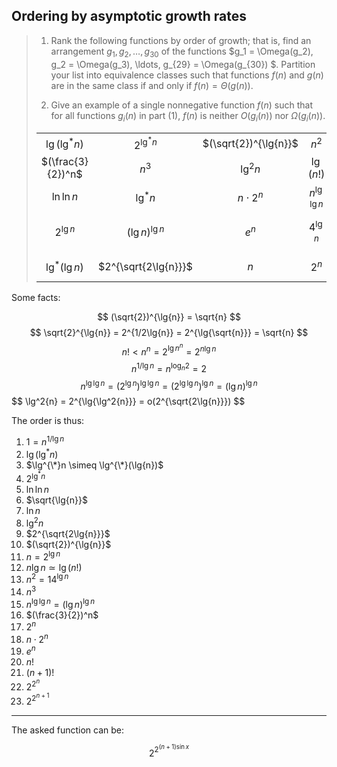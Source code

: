 ## Ordering by asymptotic growth rates

> 1. Rank the following functions by order of growth; that is, find an
>    arrangement $g_1, g_2, \ldots , g_{30}$ of the functions $g_1 =
>    \Omega(g_2), g_2 = \Omega(g_3), \ldots, g_{29} = \Omega(g_{30}) $.
>    Partition your list into equivalence classes such that functions $f(n)$
>    and $g(n)$ are in the same class if and only if $f(n) = \Theta(g(n))$.
>
> 2. Give an example of a single nonnegative function $f(n)$ such that for all
>    functions $g_i(n)$ in part (1), $f(n)$ is neither $O(g_i(n))$ nor
>    $\Omega(g_i(n))$.
>
> |                   |                      |                       |                 |            |                 |
> |:-----------------:|:--------------------:|:---------------------:|:---------------:|:----------:|:---------------:|
> | $\lg(\lg^*n)$     | $2^{\lg^*n}$         | $(\sqrt{2})^{\lg{n}}$ | $n^2$           | $n!$       | $(\lg{n})!$     |
> | $(\frac{3}{2})^n$ | $n^3$                | $\lg^2{n}$            | $\lg(n!)$       | $2^{2^n}$  | $n^{1/\lg{n}}$  |
> | $\ln{\ln{n}}$     | $\lg^*n$             | $n \cdot 2^n$         | $n^{\lg\lg{n}}$ | $\ln{n}$   | $1$             |
> | $2^{\lg{n}}$      | $(\lg{n})^{\lg{n}}$  | $e^n$                 | $4^{\lg{n}}$    | $(n + 1)!$ | $\sqrt{\lg{n}}$ |
> | $\lg^*(\lg{n})$   | $2^{\sqrt{2\lg{n}}}$ | $n$                   | $2^n$           | $n\lg{n}$  | $2^{2^{n + 1}}$ |


Some facts:

$$ (\sqrt{2})^{\lg{n}} = \sqrt{n} $$
$$ \sqrt{2}^{\lg{n}} = 2^{1/2\lg{n}} = 2^{\lg{\sqrt{n}}} = \sqrt{n} $$
$$ n! < n^n = 2^{\lg{n^n}} = 2^{n\lg{n}} $$
$$ n^{1/\lg{n}} = n^{\log_n{2}} = 2$$
$$ n^{\lg{\lg{n}}} = (2^{\lg{n}})^{\lg\lg{n}} = (2^{\lg\lg{n}})^{\lg{n}} = (\lg{n})^{\lg{n}} $$
$$ \lg^2{n} = 2^\{\lg{\lg^2{n}}} = o(2^{\sqrt{2\lg{n}}}) $$

The order is thus:

1. $1 = n^{1/\lg{n}}$
2. $\lg(\lg^*n)$
3. $\lg^{\*}n \simeq \lg^{\*}(\lg{n})$
4. $2^{\lg^*n}$
5. $\ln{\ln{n}}$
6. $\sqrt{\lg{n}}$
7. $\ln{n}$
8. $\lg^2{n}$
9. $2^{\sqrt{2\lg{n}}}$
10. $(\sqrt{2})^{\lg{n}}$
11. $n = 2^{\lg{n}}$
12. $n\lg{n} \simeq \lg(n!)$
13. $n^2 = 1 4^{\lg{n}}$
14. $n^3$
15. $n^{\lg\lg{n}} = (\lg{n})^{\lg{n}}$
16. $(\frac{3}{2})^n$
17. $2^n$
18. $n \cdot 2^n$
19. $e^n$
20. $n!$
21. $(n + 1)!$
22. $2^{2^n}$
23. $2^{2^{n + 1}}$

---

The asked function can be:

$$ 2^{2^{(n + 1)\sin{x}}} $$
